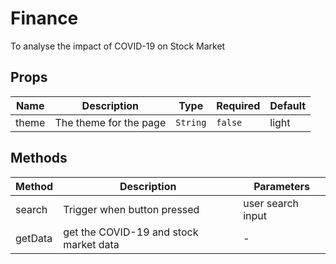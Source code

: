 # Finance

To analyse the impact of COVID-19 on Stock Market

## Props

<!-- @vuese:Finance:props:start -->
|Name|Description|Type|Required|Default|
|---|---|---|---|---|
|theme|The theme for the page|`String`|`false`|light|

<!-- @vuese:Finance:props:end -->


## Methods

<!-- @vuese:Finance:methods:start -->
|Method|Description|Parameters|
|---|---|---|
|search|Trigger when button pressed|user search input|
|getData|get the COVID-19 and stock market data|-|

<!-- @vuese:Finance:methods:end -->



